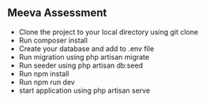 ## Meeva  Assessment

- Clone the project to your local directory using git clone
- Run composer install
- Create your database and add to .env file
- Run migration using php artisan migrate
- Run seeder using php artisan db:seed
- Run npm install
- Run npm run dev
- start application using php artisan serve
